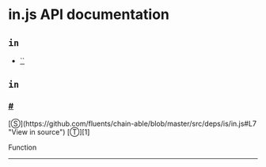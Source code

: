 # in.js API documentation

<!-- div class="toc-container" -->

<!-- div -->

## `in`
* <a href="#">``</a>

<!-- /div -->

<!-- /div -->

<!-- div class="doc-container" -->

<!-- div -->

## `in`

<!-- div -->

<h3 id=""><a href="#">#</a>&nbsp;<code></code></h3>
[&#x24C8;](https://github.com/fluents/chain-able/blob/master/src/deps/is/in.js#L7 "View in source") [&#x24C9;][1]

Function

---

<!-- /div -->

<!-- /div -->

<!-- /div -->

 [1]: #in "Jump back to the TOC."
